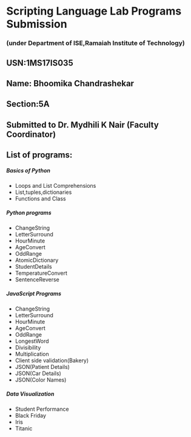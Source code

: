 # Scripting Language Lab Programs Submission

### (under Department of ISE,Ramaiah Institute of Technology)

## USN:1MS17IS035

## Name: Bhoomika Chandrashekar

## Section:5A

## Submitted to Dr. Mydhili K Nair (Faculty Coordinator)

 
## List of programs:

##### Basics of Python
  * Loops and List Comprehensions
  * List,tuples,dictionaries
  * Functions and Class
  
##### Python programs
  * ChangeString
  * LetterSurround
  * HourMinute
  * AgeConvert
  * OddRange
  * AtomicDictionary
  * StudentDetails
  * TemperatureConvert
  * SentenceReverse
  
##### JavaScript Programs
  * ChangeString
  * LetterSurround
  * HourMinute
  * AgeConvert
  * OddRange
  * LongestWord
  * Divisibility
  * Multiplication
  * Client side validation(Bakery)
  * JSON(Patient Details)
  * JSON(Car Details)
  * JSON(Color Names)
  
##### Data Visualization
  * Student Performance
  * Black Friday
  * Iris
  * Titanic
